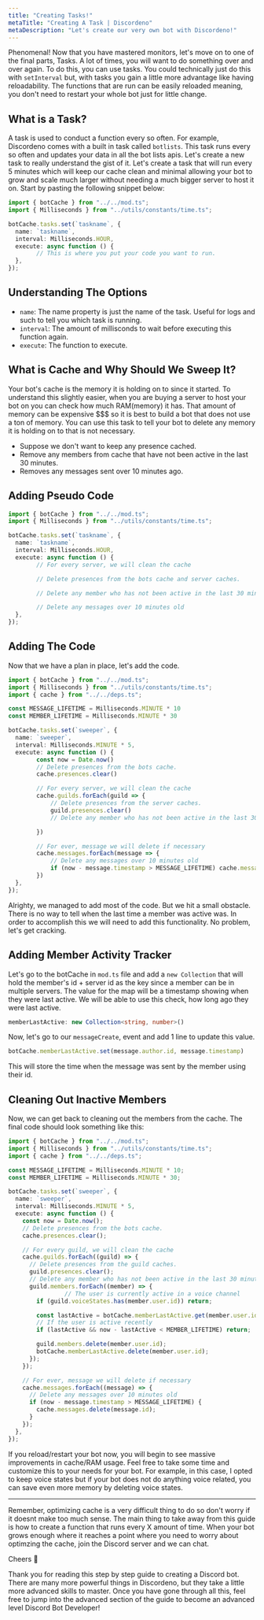 ```yaml
---
title: "Creating Tasks!"
metaTitle: "Creating A Task | Discordeno"
metaDescription: "Let's create our very own bot with Discordeno!"
---
```


Phenomenal! Now that you have mastered monitors, let's move on to one of the final parts, Tasks. A lot of times, you will want to do something over and over again. To do this, you can use tasks. You could technically just do this with `setInterval` but, with tasks you gain a little more advantage like having reloadability. The functions that are run can be easily reloaded meaning, you don't need to restart your whole bot just for little change.

## What is a Task?

A task is used to conduct a function every so often. For example, Discordeno comes with a built in task called `botlists`. This task runs every so often and updates your data in all the bot lists apis. Let's create a new task to really understand the gist of it. Let's create a task that will run every 5 minutes which will keep our cache clean and minimal allowing your bot to grow and scale much larger without needing a much bigger server to host it on. Start by pasting the following snippet below:

```ts
import { botCache } from "../../mod.ts";
import { Milliseconds } from "../utils/constants/time.ts";

botCache.tasks.set(`taskname`, {
  name: `taskname`,
  interval: Milliseconds.HOUR,
  execute: async function () {
		// This is where you put your code you want to run.
  },
});
```

## Understanding The Options

- `name`: The name property is just the name of the task. Useful for logs and such to tell you which task is running.
- `interval`: The amount of millisconds to wait before executing this function again.
- `execute`: The function to execute.

## What is Cache and Why Should We Sweep It?

Your bot's cache is the memory it is holding on to since it started. To understand this slightly easier, when you are buying a server to host your bot on you can check how much RAM(memory) it has. That amount of memory can be expensive $$$ so it is best to build a bot that does not use a ton of memory. You can use this task to tell your bot to delete any memory it is holding on to that is not necessary.

- Suppose we don't want to keep any presence cached.
- Remove any members from cache that have not been active in the last 30 minutes.
- Removes any messages sent over 10 minutes ago.

## Adding Pseudo Code

```ts
import { botCache } from "../../mod.ts";
import { Milliseconds } from "../utils/constants/time.ts";

botCache.tasks.set(`taskname`, {
  name: `taskname`,
  interval: Milliseconds.HOUR,
  execute: async function () {
		// For every server, we will clean the cache

		// Delete presences from the bots cache and server caches.

		// Delete any member who has not been active in the last 30 minutes and is not currently in a voice channel

		// Delete any messages over 10 minutes old
  },
});
```

## Adding The Code

Now that we have a plan in place, let's add the code.

```ts
import { botCache } from "../../mod.ts";
import { Milliseconds } from "../utils/constants/time.ts";
import { cache } from "../../deps.ts";

const MESSAGE_LIFETIME = Milliseconds.MINUTE * 10
const MEMBER_LIFETIME = Milliseconds.MINUTE * 30

botCache.tasks.set(`sweeper`, {
  name: `sweeper`,
  interval: Milliseconds.MINUTE * 5,
  execute: async function () {
		const now = Date.now()
		// Delete presences from the bots cache.
		cache.presences.clear()

		// For every server, we will clean the cache
		cache.guilds.forEach(guild => {
			// Delete presences from the server caches.
			guild.presences.clear()
			// Delete any member who has not been active in the last 30 minutes and is not currently in a voice channel

		})

		// For ever, message we will delete if necessary
		cache.messages.forEach(message => {
			// Delete any messages over 10 minutes old
			if (now - message.timestamp > MESSAGE_LIFETIME) cache.messages.delete(message.id)
		})
  },
});
```

Alrighty, we managed to add most of the code. But we hit a small obstacle. There is no way to tell when the last time a member was active was. In order to accomplish this we will need to add this functionality. No problem, let's get cracking.

## Adding Member Activity Tracker

Let's go to the botCache in `mod.ts` file and add a `new Collection` that will hold the member's id + server id as the key since a member can be in multiple servers. The value for the map will be a timestamp showing when they were last active. We will be able to use this check, how long ago they were last active.

```ts
memberLastActive: new Collection<string, number>()
```

Now, let's go to our `messageCreate`, event and add 1 line to update this value.

```ts
botCache.memberLastActive.set(message.author.id, message.timestamp)
```

This will store the time when the message was sent by the member using their id.

## Cleaning Out Inactive Members

Now, we can get back to cleaning out the members from the cache. The final code should look something like this:

```ts
import { botCache } from "../../mod.ts";
import { Milliseconds } from "../utils/constants/time.ts";
import { cache } from "../../deps.ts";

const MESSAGE_LIFETIME = Milliseconds.MINUTE * 10;
const MEMBER_LIFETIME = Milliseconds.MINUTE * 30;

botCache.tasks.set(`sweeper`, {
  name: `sweeper`,
  interval: Milliseconds.MINUTE * 5,
  execute: async function () {
    const now = Date.now();
    // Delete presences from the bots cache.
    cache.presences.clear();

    // For every guild, we will clean the cache
    cache.guilds.forEach((guild) => {
      // Delete presences from the guild caches.
      guild.presences.clear();
      // Delete any member who has not been active in the last 30 minutes and is not currently in a voice channel
      guild.members.forEach((member) => {
				// The user is currently active in a voice channel
        if (guild.voiceStates.has(member.user.id)) return;

        const lastActive = botCache.memberLastActive.get(member.user.id);
        // If the user is active recently
        if (lastActive && now - lastActive < MEMBER_LIFETIME) return;

        guild.members.delete(member.user.id);
        botCache.memberLastActive.delete(member.user.id);
      });
    });

    // For ever, message we will delete if necessary
    cache.messages.forEach((message) => {
      // Delete any messages over 10 minutes old
      if (now - message.timestamp > MESSAGE_LIFETIME) {
        cache.messages.delete(message.id);
      }
    });
  },
});
```

If you reload/restart your bot now, you will begin to see massive improvements in cache/RAM usage. Feel free to take some time and customize this to your needs for your bot. For example, in this case, I opted to keep voice states but if your bot does not do anything voice related, you can save even more memory by deleting voice states.

---

Remember, optimizing cache is a very difficult thing to do so don't worry if it doesnt make too much sense. The main thing to take away from this guide is how to create a function that runs every X amount of time. When your bot grows enough where it reaches a point where you need to worry about optimzing the cache, join the Discord server and we can chat.

Cheers 🎉

Thank you for reading this step by step guide to creating a Discord bot. There are many more powerful things in Discordeno, but they take a little more advanced skills to master. Once you have gone through all this, feel free to jump into the advanced section of the guide to become an advanced level Discord Bot Developer!
